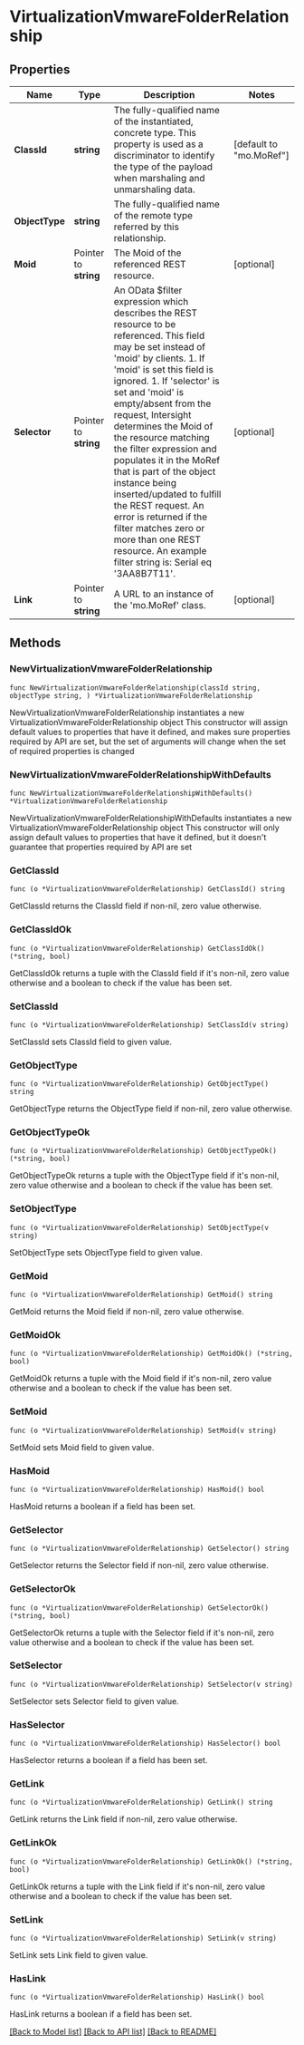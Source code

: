 # VirtualizationVmwareFolderRelationship

## Properties

Name | Type | Description | Notes
------------ | ------------- | ------------- | -------------
**ClassId** | **string** | The fully-qualified name of the instantiated, concrete type. This property is used as a discriminator to identify the type of the payload when marshaling and unmarshaling data. | [default to "mo.MoRef"]
**ObjectType** | **string** | The fully-qualified name of the remote type referred by this relationship. | 
**Moid** | Pointer to **string** | The Moid of the referenced REST resource. | [optional] 
**Selector** | Pointer to **string** | An OData $filter expression which describes the REST resource to be referenced. This field may be set instead of &#39;moid&#39; by clients. 1. If &#39;moid&#39; is set this field is ignored. 1. If &#39;selector&#39; is set and &#39;moid&#39; is empty/absent from the request, Intersight determines the Moid of the resource matching the filter expression and populates it in the MoRef that is part of the object instance being inserted/updated to fulfill the REST request. An error is returned if the filter matches zero or more than one REST resource. An example filter string is: Serial eq &#39;3AA8B7T11&#39;. | [optional] 
**Link** | Pointer to **string** | A URL to an instance of the &#39;mo.MoRef&#39; class. | [optional] 

## Methods

### NewVirtualizationVmwareFolderRelationship

`func NewVirtualizationVmwareFolderRelationship(classId string, objectType string, ) *VirtualizationVmwareFolderRelationship`

NewVirtualizationVmwareFolderRelationship instantiates a new VirtualizationVmwareFolderRelationship object
This constructor will assign default values to properties that have it defined,
and makes sure properties required by API are set, but the set of arguments
will change when the set of required properties is changed

### NewVirtualizationVmwareFolderRelationshipWithDefaults

`func NewVirtualizationVmwareFolderRelationshipWithDefaults() *VirtualizationVmwareFolderRelationship`

NewVirtualizationVmwareFolderRelationshipWithDefaults instantiates a new VirtualizationVmwareFolderRelationship object
This constructor will only assign default values to properties that have it defined,
but it doesn't guarantee that properties required by API are set

### GetClassId

`func (o *VirtualizationVmwareFolderRelationship) GetClassId() string`

GetClassId returns the ClassId field if non-nil, zero value otherwise.

### GetClassIdOk

`func (o *VirtualizationVmwareFolderRelationship) GetClassIdOk() (*string, bool)`

GetClassIdOk returns a tuple with the ClassId field if it's non-nil, zero value otherwise
and a boolean to check if the value has been set.

### SetClassId

`func (o *VirtualizationVmwareFolderRelationship) SetClassId(v string)`

SetClassId sets ClassId field to given value.


### GetObjectType

`func (o *VirtualizationVmwareFolderRelationship) GetObjectType() string`

GetObjectType returns the ObjectType field if non-nil, zero value otherwise.

### GetObjectTypeOk

`func (o *VirtualizationVmwareFolderRelationship) GetObjectTypeOk() (*string, bool)`

GetObjectTypeOk returns a tuple with the ObjectType field if it's non-nil, zero value otherwise
and a boolean to check if the value has been set.

### SetObjectType

`func (o *VirtualizationVmwareFolderRelationship) SetObjectType(v string)`

SetObjectType sets ObjectType field to given value.


### GetMoid

`func (o *VirtualizationVmwareFolderRelationship) GetMoid() string`

GetMoid returns the Moid field if non-nil, zero value otherwise.

### GetMoidOk

`func (o *VirtualizationVmwareFolderRelationship) GetMoidOk() (*string, bool)`

GetMoidOk returns a tuple with the Moid field if it's non-nil, zero value otherwise
and a boolean to check if the value has been set.

### SetMoid

`func (o *VirtualizationVmwareFolderRelationship) SetMoid(v string)`

SetMoid sets Moid field to given value.

### HasMoid

`func (o *VirtualizationVmwareFolderRelationship) HasMoid() bool`

HasMoid returns a boolean if a field has been set.

### GetSelector

`func (o *VirtualizationVmwareFolderRelationship) GetSelector() string`

GetSelector returns the Selector field if non-nil, zero value otherwise.

### GetSelectorOk

`func (o *VirtualizationVmwareFolderRelationship) GetSelectorOk() (*string, bool)`

GetSelectorOk returns a tuple with the Selector field if it's non-nil, zero value otherwise
and a boolean to check if the value has been set.

### SetSelector

`func (o *VirtualizationVmwareFolderRelationship) SetSelector(v string)`

SetSelector sets Selector field to given value.

### HasSelector

`func (o *VirtualizationVmwareFolderRelationship) HasSelector() bool`

HasSelector returns a boolean if a field has been set.

### GetLink

`func (o *VirtualizationVmwareFolderRelationship) GetLink() string`

GetLink returns the Link field if non-nil, zero value otherwise.

### GetLinkOk

`func (o *VirtualizationVmwareFolderRelationship) GetLinkOk() (*string, bool)`

GetLinkOk returns a tuple with the Link field if it's non-nil, zero value otherwise
and a boolean to check if the value has been set.

### SetLink

`func (o *VirtualizationVmwareFolderRelationship) SetLink(v string)`

SetLink sets Link field to given value.

### HasLink

`func (o *VirtualizationVmwareFolderRelationship) HasLink() bool`

HasLink returns a boolean if a field has been set.


[[Back to Model list]](../README.md#documentation-for-models) [[Back to API list]](../README.md#documentation-for-api-endpoints) [[Back to README]](../README.md)


